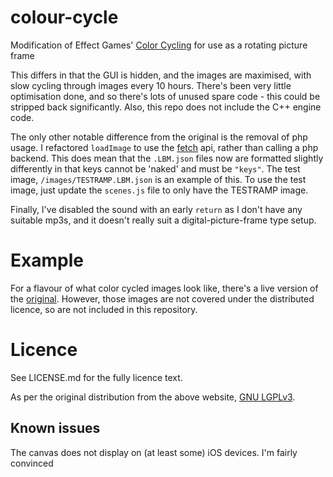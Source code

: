 # colour-cycle

 Modification of Effect Games' [Color Cycling](http://www.effectgames.com/effect/article-Old_School_Color_Cycling_with_HTML5.html) for use as a rotating picture frame

This differs in that the GUI is hidden, and the images are maximised, with slow cycling through images every 10 hours. There's been very little optimisation done, and so there's lots of unused spare code - this could be stripped back significantly. Also, this repo does not include the C++ engine code.

The only other notable difference from the original is the removal of php usage. I refactored `loadImage` to use the [fetch](https://developer.mozilla.org/en-US/docs/Web/API/Fetch_API) api, rather than calling a php backend. This does mean that the `.LBM.json` files now are formatted slightly differently in that keys cannot be 'naked' and must be `"keys"`. The test image, `/images/TESTRAMP.LBM.json` is an example of this. To use the test image, just update the `scenes.js` file to only have the TESTRAMP image.

Finally, I've disabled the sound with an early `return` as I don't have any suitable mp3s, and it doesn't really suit a digital-picture-frame type setup.

# Example

For a flavour of what color cycled images look like, there's a live version of the [original](http://www.effectgames.com/demos/canvascycle/). However, those images are not covered under the distributed licence, so are not included in this repository.

# Licence

See LICENSE.md for the fully licence text.

As per the original distribution from the above website, [GNU LGPLv3](https://choosealicense.com/licenses/lgpl-3.0/).

## Known issues

The canvas does not display on (at least some) iOS devices. I'm fairly convinced 